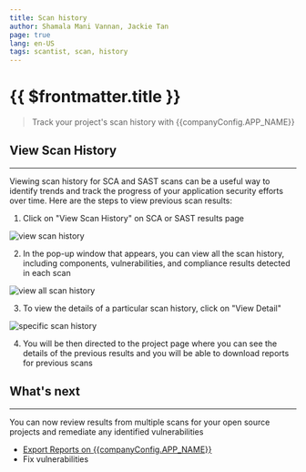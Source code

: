 ```yaml
---
title: Scan history
author: Shamala Mani Vannan, Jackie Tan
page: true
lang: en-US
tags: scantist, scan, history
---
```


<script setup>
import { companyConfig } from '../../../config/companyConfig.js'
</script>
<ClientOnly>

# {{ $frontmatter.title }}

> Track your project's scan history with {{companyConfig.APP_NAME}}

## View Scan History

<hr class="thick" />

Viewing scan history for SCA and SAST scans can be a useful way to identify trends and track the progress of your application security efforts over time. Here are the steps to view previous scan results:

1. Click on "View Scan History" on SCA or SAST results page

<img src="/images/Scan-History/Scan-History-1.png" alt="view scan history"/>

2. In the pop-up window that appears, you can view all the scan history, including components, vulnerabilities, and compliance results detected in each scan

<img src="/images/Scan-History/Scan-History-2.png" alt="view all scan history"/>

3. To view the details of a particular scan history, click on "View Detail"

<img src="/images/Scan-History/Scan-History-3.png" alt="specific scan history"/>

4. You will be then directed to the project page where you can see the details of the previous results and you will be able to download reports for previous scans

## What's next

<hr class="thick" />

You can now review results from multiple scans for your open source projects and remediate any identified vulnerabilities

- [Export Reports on {{companyConfig.APP_NAME}}](../SCA/Export-Reports-on-app.md)
- Fix vulnerabilities

</ClientOnly>
